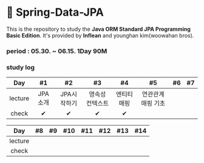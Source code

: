# 📗 Spring-Data-JPA
This is the repository to study the **Java ORM Standard JPA Programming Basic Edition**.
It's provided by **Inflean** and younghan kim(woowahan bros).

### period : 05.30. ~ 06.15. 1Day 90M

### study log
| Day | #1 | #2 | #3 | #4 | #5 | #6 | #7 |
| :---: | :---: | :---: | :---: | :---: | :---: | :---: | :---: |
| lecture | JPA소개 | JPA시작하기 | 영속성 컨텍스트 | 엔티티 매핑 | 연관관계 매핑 기초 |  |
| check | ✔ | ✔ | ✔ | ✔ |  |  | 

| Day | #8 | #9 | #10 | #11 | #12 | #13 | #14 |
| :---: | :---: | :---: | :---: | :---: | :---: | :---: | :---: |
| lecture |  |  |  |  |  |  |
| check |  |  |  |  |  |  | 
